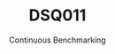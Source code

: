 ---
layout: default
title: DSQ011
subtitle: Continuous Benchmarking
selected: TPC-DS
expanded: Benchmarking
benchmark: /individual_results/DSQ011.html
---